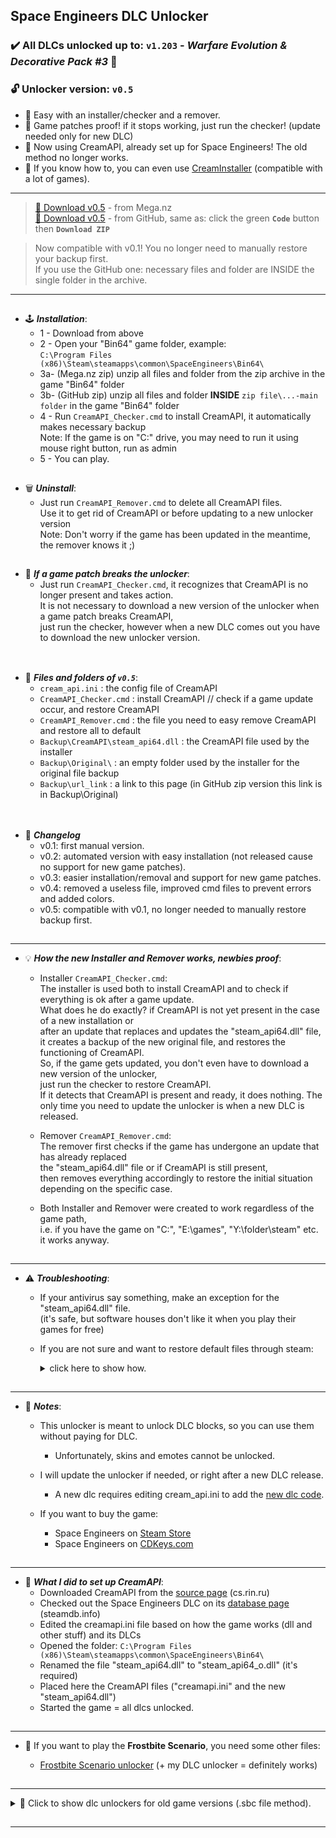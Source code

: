 ## Space Engineers DLC Unlocker

### ✔️ All DLCs unlocked up to: `v1.203` - *Warfare Evolution & Decorative Pack #3* 🛞

### 🔓 **Unlocker version: `v0.5`**

- 🚸 Easy with an installer/checker and a remover.
- 🔄 Game patches proof! if it stops working, just run the checker! (update needed only for new DLC)
- 🍦 Now using CreamAPI, already set up for Space Engineers! The old method no longer works.
- 🍨 If you know how to, you can even use [CreamInstaller](https://github.com/pointfeev/CreamInstaller) (compatible with a lot of games).

---
>[💾 Download v0.5](https://mega.nz/file/fMZBDTQZ#cNsIOqj9-hQM6mTRIwmwfRUP_0PHvAkmPy9KAbjXhRM) - from Mega.nz  
 [💾 Download v0.5](https://github.com/Lamer87/Space_Engineers_DLC_unlocker/archive/refs/heads/main.zip) - from GitHub, same as: click the green **`Code`** button then **`Download ZIP`**  

>Now compatible with v0.1! You no longer need to manually restore your backup first.  
>If you use the GitHub one: necessary files and folder are INSIDE the single folder in the archive.
---
[<img src="https://i.ibb.co/h7hwpbn/Empty-png.png" width="1"/>](https://github.com/Lamer87/Space_Engineers_DLC_unlocker#space-engineers-dlc-unlocker)
- 🕹️ ***Installation***:
  - 1 - Download from above
  - 2 - Open your "Bin64" game folder, example:  
    `C:\Program Files (x86)\Steam\steamapps\common\SpaceEngineers\Bin64\`
  - 3a- (Mega.nz zip) unzip all files and folder from the zip archive in the game "Bin64" folder
  - 3b- (GitHub zip) unzip all files and folder **INSIDE** `zip file\...-main folder` in the game "Bin64" folder
  - 4 - Run `CreamAPI_Checker.cmd` to install CreamAPI, it automatically makes necessary backup  
    Note: If the game is on "C:" drive, you may need to run it using mouse right button, run as admin
  - 5 - You can play.

[<img src="https://i.ibb.co/h7hwpbn/Empty-png.png" width="1"/>](https://github.com/Lamer87/Space_Engineers_DLC_unlocker#space-engineers-dlc-unlocker)
- 🗑️ ***Uninstall***:
  - Just run `CreamAPI_Remover.cmd` to delete all CreamAPI files.  
    Use it to get rid of CreamAPI or before updating to a new unlocker version  
    Note: Don't worry if the game has been updated in the meantime, the remover knows it ;)

[<img src="https://i.ibb.co/h7hwpbn/Empty-png.png" width="1"/>](https://github.com/Lamer87/Space_Engineers_DLC_unlocker#space-engineers-dlc-unlocker)
- 🔄 ***If a game patch breaks the unlocker***:
  - Just run `CreamAPI_Checker.cmd`, it recognizes that CreamAPI is no longer present and takes action.  
    It is not necessary to download a new version of the unlocker when a game patch breaks CreamAPI,  
    just run the checker, however when a new DLC comes out you have to download the new unlocker version.

[<img src="https://i.ibb.co/h7hwpbn/Empty-png.png" width="1"/>](https://github.com/Lamer87/Space_Engineers_DLC_unlocker#space-engineers-dlc-unlocker)
---
- 📂 ***Files and folders of `v0.5`***:
  - `cream_api.ini` : the config file of CreamAPI
  - `CreamAPI_Checker.cmd` : install CreamAPI // check if a game update occur, and restore CreamAPI
  - `CreamAPI_Remover.cmd` : the file you need to easy remove CreamAPI and restore all to default
  - `Backup\CreamAPI\steam_api64.dll` : the CreamAPI file used by the installer
  - `Backup\Original\` : an empty folder used by the installer for the original file backup
  - `Backup\url_link` : a link to this page (in GitHub zip version this link is in Backup\Original\)

[<img src="https://i.ibb.co/h7hwpbn/Empty-png.png" width="1"/>](https://github.com/Lamer87/Space_Engineers_DLC_unlocker#space-engineers-dlc-unlocker)
---
- 📇 ***Changelog***
  - v0.1: first manual version.
  - v0.2: automated version with easy installation (not released cause no support for new game patches).
  - v0.3: easier installation/removal and support for new game patches.
  - v0.4: removed a useless file, improved cmd files to prevent errors and added colors.
  - v0.5: compatible with v0.1, no longer needed to manually restore backup first.

[<img src="https://i.ibb.co/h7hwpbn/Empty-png.png" width="1"/>](https://github.com/Lamer87/Space_Engineers_DLC_unlocker#space-engineers-dlc-unlocker)

---

- 💡 ***How the new Installer and Remover works, newbies proof***:

  - Installer `CreamAPI_Checker.cmd`:  
    The installer is used both to install CreamAPI and to check if everything is ok after a game update.  
    What does he do exactly? if CreamAPI is not yet present in the case of a new installation or  
    after an update that replaces and updates the "steam_api64.dll" file,  
    it creates a backup of the new original file, and restores the functioning of CreamAPI.  
    So, if the game gets updated, you don't even have to download a new version of the unlocker,  
    just run the checker to restore CreamAPI.  
    If it detects that CreamAPI is present and ready, it does nothing.
    The only time you need to update the unlocker is when a new DLC is released.  

  - Remover `CreamAPI_Remover.cmd`:  
    The remover first checks if the game has undergone an update that has already replaced  
    the "steam_api64.dll" file or if CreamAPI is still present,  
    then removes everything accordingly to restore the initial situation depending on the specific case.  

  - Both Installer and Remover were created to work regardless of the game path,  
    i.e. if you have the game on "C:", "E:\games", "Y:\folder\steam" etc. it works anyway.

[<img src="https://i.ibb.co/h7hwpbn/Empty-png.png" width="1"/>](https://github.com/Lamer87/Space_Engineers_DLC_unlocker#space-engineers-dlc-unlocker)

---

- ⚠️ ***Troubleshooting***:

  - If your antivirus say something, make an exception for the "steam_api64.dll" file.  
    (it's safe, but software houses don't like it when you play their games for free)

  - If you are not sure and want to restore default files through steam:  
    <details><summary>click here to show how.</summary><p>

    ————————————————————————————————————————  

    Start file checking:  

    - Directly from your browser:  

      Copy/paste this link into the url bar and press Enter (even with Steam closed)  
      ```
      steam://validate/244850
      ```

    - From Steam:  

      -Right click on Space Engineers, then Properties  
      -Select "Local Files" on the left, then "Verify integrity of game files".

    ————————————————————————————————————————  

    </p></details>

[<img src="https://i.ibb.co/h7hwpbn/Empty-png.png" width="1"/>](https://github.com/Lamer87/Space_Engineers_DLC_unlocker#space-engineers-dlc-unlocker)

---

- 📜 ***Notes***:

  - This unlocker is meant to unlock DLC blocks, so you can use them without paying for DLC.

    - Unfortunately, skins and emotes cannot be unlocked.

  - I will update the unlocker if needed, or right after a new DLC release.

    -  A new dlc requires editing cream_api.ini to add the [new dlc code](https://steamdb.info/app/244850/dlc).

  - If you want to buy the game:
    - Space Engineers on [Steam Store](https://store.steampowered.com/app/244850/Space_Engineers/)
    - Space Engineers on [CDKeys.com](https://www.cdkeys.com/catalogsearch/result/?q=space%20engineers)

[<img src="https://i.ibb.co/h7hwpbn/Empty-png.png" width="1"/>](https://github.com/Lamer87/Space_Engineers_DLC_unlocker#space-engineers-dlc-unlocker)

---

- 🧰 ***What I did to set up CreamAPI***:
  - Downloaded CreamAPI from the [source page](https://cs.rin.ru/forum/viewtopic.php?f=29&t=70576) (cs.rin.ru)
  - Checked out the Space Engineers DLC on its [database page](https://steamdb.info/app/244850/dlc) (steamdb.info)
  - Edited the creamapi.ini file based on how the game works (dll and other stuff) and its DLCs
  - Opened the folder:
    `C:\Program Files (x86)\Steam\steamapps\common\SpaceEngineers\Bin64\`
  - Renamed the file "steam_api64.dll" to "steam_api64_o.dll" (it's required)
  - Placed here the CreamAPI files ("creamapi.ini" and the new "steam_api64.dll")
  - Started the game = all dlcs unlocked.

[<img src="https://i.ibb.co/h7hwpbn/Empty-png.png" width="1"/>](https://github.com/Lamer87/Space_Engineers_DLC_unlocker#space-engineers-dlc-unlocker)

---

- 🧊 If you want to play the **Frostbite Scenario**, you need some other files:  

  - [Frostbite Scenario unlocker](https://github.com/Lamer87/Space-Engineers-Frostbite-Scenario-Unlocker) (+ my DLC unlocker = definitely works)

[<img src="https://i.ibb.co/h7hwpbn/Empty-png.png" width="1"/>](https://github.com/Lamer87/Space_Engineers_DLC_unlocker#space-engineers-dlc-unlocker)

---

<details><summary> 📌 Click to show dlc unlockers for old game versions (.sbc file method).</summary><p>

  Automatons 1.202 and before

  - by [Wref](https://github.com/wrefgtzweve/SpaceEngineersDLCUnlocker) [for v1.202]
  - by [0x000015](https://github.com/0x000015/SpaceEngineers-DLC-Bypass) [for v1.201]
  - by [AdrianOkay](https://github.com/AdrianOkay/SpaceEngineersDLC-Unlocker) [for v1.200]

</p></details>

[<img src="https://i.ibb.co/h7hwpbn/Empty-png.png" width="1"/>](https://github.com/Lamer87/Space_Engineers_DLC_unlocker#space-engineers-dlc-unlocker)

---



<!-- -->
<!-- Useless code to use occasionally:

# 🚧 UPDATING - PLEASE WAIT! 🔄
# just few minutes and the new version is ready!
[<img src="https://i.ibb.co/h7hwpbn/Empty-png.png" width="1000"/>](https://github.com/Lamer87/Space_Engineers_DLC_unlocker)

---
<fino all'inizio di questa riga, incollare tutto all'inizio del readme


img empty:
[<img src="https://i.ibb.co/h7hwpbn/Empty-png.png" width="1"/>](https://github.com/Lamer87/Space_Engineers_DLC_unlocker#space-engineers-dlc-unlocker)

img download button:
[<img src="https://i.ibb.co/JxM2nh7/Donwload-button-png-LITE.png" width="175"/>](https://github.com/Lamer87/Space_Engineers_DLC_unlocker/archive/refs/heads/main.zip)

main title link:
(https://github.com/Lamer87/Space_Engineers_DLC_unlocker#space-engineers-dlc-unlocker)

✔️⚠️❗💡🔄🔂🍦🛞🕹️📇📜📂🧰🚧🇮🇹🧊📌🔗🔓🚸
-->
